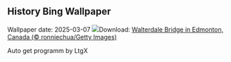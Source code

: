 ## History Bing Wallpaper
Wallpaper date: 2025-03-07
![](https://www.bing.com/th?id=OHR.WalterdaleBridge_EN-CA9868203704_UHD.jpg&w=1000)Download: [Walterdale Bridge in Edmonton, Canada (© ronniechua/Getty Images)](https://www.bing.com/th?id=OHR.WalterdaleBridge_EN-CA9868203704_UHD.jpg)

Auto get programm by LtgX
